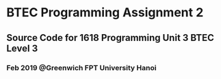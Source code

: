 # BTEC Programming Assignment 2
## Source Code for 1618 Programming Unit 3 BTEC Level 3 
### Feb 2019 @Greenwich FPT University Hanoi
